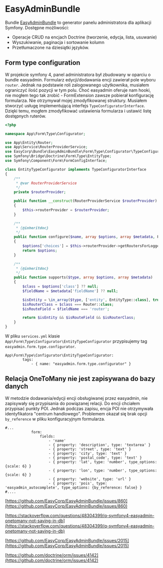 # EasyAdminBundle

Bundle [EasyAdminBundle](https://github.com/EasyCorp/EasyAdminBundle) to generator panelu administratora dla aplikacji Symfony. Dostępne możliwości:

* Operacje CRUD na encjach Doctrine (tworzenie, edycja, lista, usuwanie)
* Wyszukiwanie, paginacja i sortowanie kolumn
* Przetłumaczone na dziesiątki języków.

## Form type configuration

W projekcie symfony 4, panel administratora był zbudowany w oparciu o bundle easyadmin.
Formularz edycji/dodawania encji zawierał pole wyboru `router`.
Jednak na podstawie roli zalogowanego użytkownika, musiałem ograniczyć ilość pozycji w tym polu.
Choć easyadmin oferuje nam hooki, nie mogłem tego tak zrobić - FormExtension zawsze pobierał konfigurację formularza. Nie otrzymywał mojej zmodyfikowanej struktury.
Musiałem stworzyć usługę implementującą interfejs `TypeConfiguratorInterface`.
Dzięki temu, mogłem zmodyfikować ustawienia formularza i ustawić listę dostępnych ruterów.

``` php
<?php

namespace App\Form\Type\Configurator;

use App\Entity\Router;
use App\Service\RouterProviderService;
use EasyCorp\Bundle\EasyAdminBundle\Form\Type\Configurator\TypeConfiguratorInterface;
use Symfony\Bridge\Doctrine\Form\Type\EntityType;
use Symfony\Component\Form\FormConfigInterface;

class EntityTypeConfigurator implements TypeConfiguratorInterface
{
    /**
     * @var RouterProviderService
     */
    private $routerProvider;

    public function __construct(RouterProviderService $routerProvider)
    {
        $this->routerProvider = $routerProvider;
    }

    /**
     * {@inheritdoc}
     */
    public function configure($name, array $options, array $metadata, FormConfigInterface $parentConfig)
    {
        $options['choices'] = $this->routerProvider->getRoutersForLoggedUser();
        return $options;
    }

    /**
     * {@inheritdoc}
     */
    public function supports($type, array $options, array $metadata)
    {
        $class = $options['class'] ?? null;
        $fieldName = $metadata['fieldName'] ?? null;

        $isEntity = \in_array($type, ['entity', EntityType::class], true);
        $isRouterClass = $class === Router::class;
        $isRouteField = $fieldName === 'router';

        return $isEntity && $isRouteField && $isRouterClass;
    }
}
```

W pliku `services.yml` klasie `App\Form\Type\Configurator\EntityTypeConfigurator` przypisujemy tag `easyadmin.form.type.configurator`.

```
App\Form\Type\Configurator\EntityTypeConfigurator:
        tags:
            - { name: "easyadmin.form.type.configurator" }
```

## Relacja OneToMany nie jest zapisywana do bazy danych

W metodzie dodawania/edycji encji obsługiwanej przez easyadmin, nie zapisywały się przypisania do powiązanej relacji. Do encji chciałem przypisać punkty POI. Jednak podczas zapisu, encja POI nie otrzymywała identyfikatora "centrum handlowego". Problemem okazał się brak opcji `by_reference` w pliku konfiguracyjnym formularza.

```
#...
            form:
                fields:
                    - 'name'
                    - { property: 'description', type: 'textarea' }
                    - { property: 'street', type: 'text' }
                    - { property: 'city', type: 'text' }
                    - { property: 'postal_code', type: 'text' }
                    - { property: 'lat', type: 'number', type_options: {scale: 6} }
                    - { property: 'lon', type: 'number', type_options: {scale: 6} }
                    - { property: 'website', type: 'url' }
                    - { property: 'pois', type: 'easyadmin_autocomplete', type_options: {by_reference: false} }
#....
```

[https://github.com/EasyCorp/EasyAdminBundle/issues/860](https://github.com/EasyCorp/EasyAdminBundle/issues/860)

[https://stackoverflow.com/questions/48304399/q-symfony4-easyadmin-onetomany-not-saving-in-db](https://stackoverflow.com/questions/48304399/q-symfony4-easyadmin-onetomany-not-saving-in-db)

[https://github.com/EasyCorp/EasyAdminBundle/issues/2015](https://github.com/EasyCorp/EasyAdminBundle/issues/2015)

[https://github.com/doctrine/orm/issues/4142](https://github.com/doctrine/orm/issues/4142)

